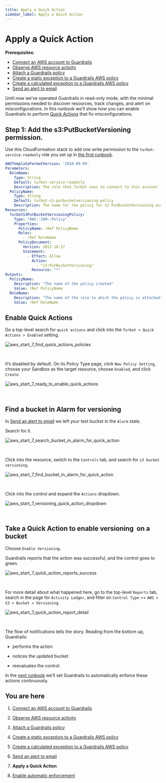 ```yaml
---
title: Apply a Quick Action
sidebar_label: Apply a Quick Action
---
```



# Apply a Quick Action

**Prerequisites**: 

- [Connect an AWS account to Guardrails](/guardrails/docs/runbooks/getting-started-aws/connect-an-account/)
- [Observe AWS resource activity](/guardrails/docs/runbooks/getting-started-aws/observe-aws-activity/)
- [Attach a Guardrails policy](/guardrails/docs/runbooks/getting-started-aws/attach-a-policy/)
- [Create a static exception to a Guardrails AWS policy](/guardrails/docs/runbooks/getting-started-aws/create-static-exception/)
- [Create a calculated exception to a Guardrails AWS policy](/guardrails/docs/runbooks/getting-started-aws/create-calculated-exception/)
- [Send an alert to email](/guardrails/docs/runbooks/getting-started-aws/send-alert-to-email/)


Until now we’ve operated Guardrails in read-only mode, with the minimal permissions needed to discover resources, track changes, and alert on misconfigurations. In this runbook we’ll show how you can enable Guardrails to perform [Quick Actions](/guardrails/docs/guides/quick-actions) that fix misconfigurations.

## Step 1: Add the s3:PutBucketVersioning permission.

Use this CloudFormation stack to add one write permission to the `turbot-service-readonly` role you set up in [the first runbook]([/](https://turbot.com/guardrails/docs/guides/notifications/templates#example-slack-template)guardrails/docs/runbooks/getting-started-aws/connect-an-account). 

```yaml
AWSTemplateFormatVersion: '2010-09-09'
Parameters:
  RoleName:
    Type: String
    Default: turbot-service-readonly
    Description: The role that Turbot uses to connect to this account
  PolicyName:
    Type: String
    Default: turbot-s3-putbucketversioning-policy
    Description: The name for the policy for S3 PutBucketVersioning access.
Resources:
  TurbotS3PutBucketVersioningPolicy:
    Type: "AWS::IAM::Policy"
    Properties:
      PolicyName: !Ref PolicyName
      Roles:
        - !Ref RoleName
      PolicyDocument:
        Version: 2012-10-17
        Statement:
          - Effect: Allow
            Action:
              - "s3:PutBucketVersioning"
            Resource: "*"
Outputs:
  PolicyName:
    Description: "The name of the policy created"
    Value: !Ref PolicyName
  RoleName:
    Description: "The name of the role to which the policy is attached"
    Value: !Ref RoleName
```

## Enable Quick Actions

Do a top-level search for `quick actions` and click into the `Turbot > Quick Actions > Enabled` setting.
<p><img alt="aws_start_7_find_quick_actions_policies" src="/images/docs/guardrails/runbooks/getting-started-aws/apply-quick-action/aws-start-7-find-quick-actions-policies.png"/></p><br/>

It’s disabled by default. On its Policy Type page, click `New Policy Setting`, choose your Sandbox as the target resource, choose `Enabled`, and click `Create`.  
<p><img alt="aws_start_7_ready_to_enable_quick_actions" src="/images/docs/guardrails/runbooks/getting-started-aws/apply-quick-action/aws-start-7-ready-to-enable-quick-actions.png"/></p><br/>

## Find a bucket in Alarm for versioning

  
In [Send an alert to email]( /guardrails/docs/runbooks/getting-started-aws/send-alert-to-email) we left your test bucket in the `Alarm` state.  
  
Search for it.  
<p><img alt="aws_start_7_search_bucket_in_alarm_for_quick_action" src="/images/docs/guardrails/runbooks/getting-started-aws/apply-quick-action/aws-start-7-search-bucket-in-alarm-for-quick-action.png"/></p><br/>

Click into the resource, switch to the `Controls` tab, and search for `s3 bucket versioning`.
<p><img alt="aws_start_7_find_bucket_in_alarm_for_quick_action" src="/images/docs/guardrails/runbooks/getting-started-aws/apply-quick-action/aws-start-7-find-bucket-in-alarm-for-quick-action.png"/></p><br/>  
  


Click into the control and expand the `Actions` dropdown.  
<p><img alt="aws_start_7_versioning_quick_action_dropdown" src="/images/docs/guardrails/runbooks/getting-started-aws/apply-quick-action/aws-start-7-versioning-quick-action-dropdown.png"/></p><br/>

## Take a Quick Action to enable versioning  on a bucket

Choose `Enable Versioning`.  


Guardrails reports that the action was successful, and the control goes to green.  
<p><img alt="aws_start_7_quick_action_reports_success" src="/images/docs/guardrails/runbooks/getting-started-aws/apply-quick-action/aws-start-7-quick-action-reports-success.png"/></p><br/>

For more detail about what happened here, go to the top-level `Reports` tab, search in the page for `Activity Ledger`, and filter on `Control Type` == `AWS > S3 > Bucket > Versioning`.  
<p><img alt="aws_start_7_quick_action_report_detail" src="/images/docs/guardrails/runbooks/getting-started-aws/apply-quick-action/aws-start-7-quick-action-report-detail.png"/></p><br/>

The flow of notifications tells the story. Reading from the bottom up, Guardrails:  
  
- performs the action  
  
- notices the updated bucket  
  
- reevaluates the control.

In the [next runbook](/guardrails/docs/runbooks/getting-started-aws/enable-enforcement) we’ll set Guardrails to automatically enforce these actions continuously.  
  


  
  
  



## You are here

1. [Connect an AWS account to Guardrails](/guardrails/docs/runbooks/getting-started-aws/connect-an-account/)

2. [Observe AWS resource activity](/guardrails/docs/runbooks/getting-started-aws/observe-aws-activity/)

3. [Attach a Guardrails policy](/guardrails/docs/runbooks/getting-started-aws/attach-a-policy/)

4. [Create a static exception to a Guardrails AWS policy](/guardrails/docs/runbooks/getting-started-aws/create-static-exception/)

5. [Create a calculated exception to a Guardrails AWS policy](/guardrails/docs/runbooks/getting-started-aws/create-calculated-exception/)

6. [Send an alert to email](/guardrails/docs/runbooks/getting-started-aws/send-alert-to-email/)

7. **Apply a Quick Action**

8. [Enable automatic enforcement](/guardrails/docs/runbooks/getting-started-aws/enable-enforcement/)
